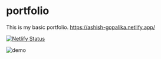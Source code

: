 # portfolio


This is my basic portfolio. https://ashish-gopalika.netlify.app/

[![Netlify Status](https://api.netlify.com/api/v1/badges/2b3af8d8-7652-4467-b464-e924d86e77b5/deploy-status)](https://app.netlify.com/sites/ashish-gopalika/deploys)

![demo](./src/img/ash.png)


